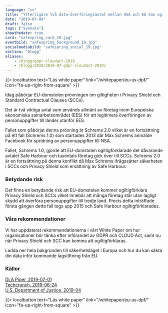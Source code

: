 ```yaml
---
language: "sv"
title: "Ytterligare två data-överförings­avtal mellan USA och EU kan ogiltigförklaras"
date: "2019-07-09"
draft: false
tags: ["Svenska"]
showthedate: true
card: "safespring_card_19.jpg"
eventbild: "safespring_background_19.jpg"
socialmediabild: "safespring_social_19.jpg"
section: "blogg"
aliases:
    - /blogg/gdpr-cloudact-2019
    - /blogg/2019/2019-07-gdpr-cloudact-2019/
---
```


{{< localbutton text="Läs white paper" link="/whitepaper/eu-us-dpf/" icon="fa-up-right-from-square" >}}<br>

<div class="ingress"><p>Idag påbörjar EU-domstolen prövningen om giltigheten i Privacy Shield och Standard Contractual Clauses (SCCs).</p></div>

Det är två viktiga avtal som används allmänt av företag inom Europeiska ekonomiska samarbetsområdet (EES) för att legitimera överföringen av personuppgifter till länder utanför EES.

Fallet som påbörjat denna prövning är Schrems 2.0 vilket är en fortsättning på ett fall (Schrems 1.0) som startades 2013 där Max Schrems anmälde Facebook för spridning av personuppgifter till NSA.

Fallet, Schrems 1.0, gjorde att EU-domstolen ogiltigförklarade det dåvarande avtalet Safe Harbour och tusentals företag gick över till SCCs. Schrems 2.0 är en fortsättning på denna konflikt då Max Schrems ifrågasätter säkerheten i SCCs och Privacy Shield som ersättning av Safe Harbour.

### Betydande risk
Det finns en betydande risk att EU-domstolen  kommer ogiltigförklara Privacy Shield och SCCs vilket innebär att många företag står utan lagligt skydd att överföra personuppgifter till tredje land. Precis detta inträffade första gången detta fall togs upp 2015 och Safe Harbour ogiltigförklarades.

### Våra rekommendationer
Vi har uppdaterat rekommendationerna i vårt White Paper om hur organisationer bör tänka efter införandet av GDPR och CLOUD Act, samt nu när Privacy Shield och SCC kan komma att ogiltigförklaras.

Ladda ner hela bakgrunden till säkerhetsläget i Europa och hur du kan säkra din data inför kommande lagstiftning från EU.

### Källor
<a href="https://blogs.dlapiper.com/privacymatters/schrems-2-0-the-demise-of-standard-contractual-clauses-and-privacy-shield/">DLA Piper, 2019-07-01</a><br>
<a href="https://techcrunch.com/2019/06/24/eu-us-privacy-shield-legal-showdown-now-set-for-july-9/?guccounter=2">Techcrunch, 2019-06-24</a><br>
<a href="https://www.justice.gov/opa/press-release/file/1153446/download?utm_medium=email&utm_a=govdelivery">U.S. Department of Justice, 2019-04</a><br>

{{< localbutton text="Läs white paper" link="/whitepaper/eu-us-dpf/" icon="fa-up-right-from-square" >}}
<br>
